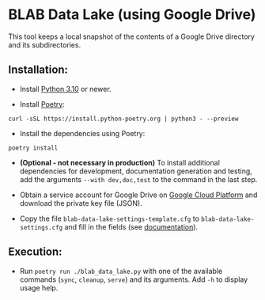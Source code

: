 # BLAB Data Lake (using Google Drive)

This tool keeps a local snapshot of the contents of a Google Drive directory and its subdirectories.

## Installation:

- Install
  [Python 3.10](https://www.python.org/downloads/release/python-3100/)
  or newer.

- Install [Poetry](https://python-poetry.org/):

```shell
curl -sSL https://install.python-poetry.org | python3 - --preview
```

- Install the dependencies using Poetry:

```shell
poetry install
```

- **(Optional - not necessary in production)**
  To install additional dependencies for development, documentation generation and testing, add the arguments
  `--with dev,doc,test` to the command in the last step.


- Obtain a service account for Google Drive on
  [Google Cloud Platform](https://console.cloud.google.com/)
  and download the private key file (JSON).

- Copy the file
  `blab-data-lake-settings-template.cfg` to
  `blab-data-lake-settings.cfg` and fill in the fields (see [documentation](README_CONFIG.md)).

## Execution:

- Run `poetry run ./blab_data_lake.py` with one of the available commands
  (`sync`, `cleanup`, `serve`) and its arguments. Add `-h` to display usage help.
